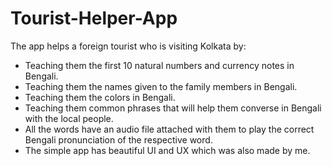 # Tourist-Helper-App
The app helps a foreign tourist who is
visiting Kolkata by:
- Teaching them the first 10 natural
numbers and currency notes in Bengali.
- Teaching them the names given to
the family members in Bengali.
- Teaching them the colors in Bengali.
- Teaching them common phrases that
will help them converse in Bengali with
the local people.
- All the words have an audio file
attached with them to play the correct
Bengali pronunciation of the respective
word.
- The simple app has beautiful UI and
UX which was also made by me.

